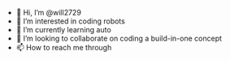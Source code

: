 - 👋 Hi, I’m @will2729
- 👀 I’m interested in coding robots
- 🌱 I’m currently learning auto
- 💞️ I’m looking to collaborate on coding a build-in-one concept
- 📫 How to reach me through

<!---
will2729/will2729 is a ✨ special ✨ repository because its `README.md` (this file) appears on your GitHub profile.
You can click the Preview link to take a look at your changes.
--->
